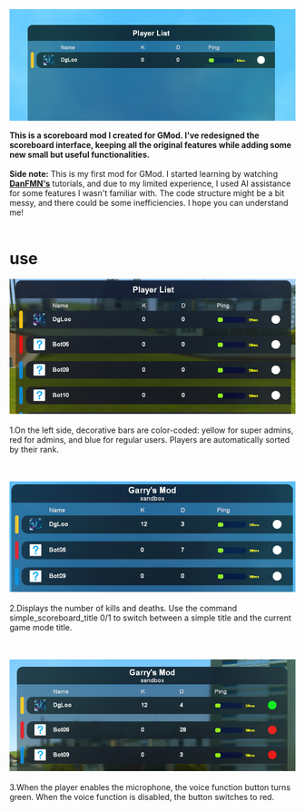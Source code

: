 ![01](https://github.com/DgLooSL/Gmod-SimpleScoreboard/blob/main/img/01.png?raw=true)

**This is a scoreboard mod I created for GMod. I've redesigned the scoreboard interface, keeping all the original features while adding some new small but useful functionalities.**</br></br>
**Side note:** This is my first mod for GMod. I started learning by watching [**DanFMN's**](https://www.youtube.com/playlist?list=PLN1e9kVZIWewR9Tm48zbxdm1qiBEWYpJI) tutorials, and due to my limited experience, I used AI assistance for some features I wasn't familiar with. The code structure might be a bit messy, and there could be some inefficiencies. I hope you can understand me!
</br>
</br>
# use
![02](https://github.com/DgLooSL/Gmod-SimpleScoreboard/blob/main/img/02.png?raw=true)
</br></br>1.On the left side, decorative bars are color-coded: yellow for super admins, red for admins, and blue for regular users. Players are automatically sorted by their rank.</br></br></br>

![03](https://github.com/DgLooSL/Gmod-SimpleScoreboard/blob/main/img/03.png?raw=true)
</br></br>2.Displays the number of kills and deaths. Use the command simple_scoreboard_title 0/1 to switch between a simple title and the current game mode title.</br></br></br>

![04](https://github.com/DgLooSL/Gmod-SimpleScoreboard/blob/main/img/04.png?raw=true)
</br></br>3.When the player enables the microphone, the voice function button turns green. When the voice function is disabled, the button switches to red.


